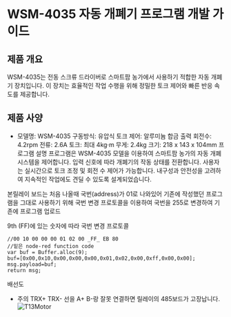 # WSM-4035 자동 개폐기 프로그램 개발 가이드   
## 제품 개요   
WSM-4035는 전동 스크류 드라이버로 스마트팜 농가에서 사용하기 적합한 자동 개폐기 장치입니다. 이 장치는 효율적인 작업 수행을 위해 정밀한 토크 제어와 빠른 반응 속도를 제공합니다.   

## 제품 사양
- 모델명: WSM-4035
구동방식: 유압식
토크 제어: 알루미늄 합금
출력 회전수: 4.2rpm
전류: 2.6A
토크: 최대 4kg·m
무게: 2.4kg
크기: 218 x 143 x 104mm
프로그램 설명
프로그램은 WSM-4035 모델을 이용하여 스마트팜 농가의 자동 개폐 시스템을 제어합니다.
입력 신호에 따라 개폐기의 작동 상태를 전환합니다.
사용자는 실시간으로 토크 조정 및 회전 수 제어가 가능합니다.
내구성과 안전성을 고려하여 지속적인 작업에도 견딜 수 있도록 설계되었습니다.

본릴레이 보드는 처음 나올때 국번(address)가 01로 나와있어 기존에 작성했던 프로그램을 그대로 사용하기 위해 
국번 변경 프로토콜을 이용하여 국번을 255로 변경하여 기존에 프로그램 업로드

9th (FF)에 있는 숫자에 따라 국번 변경 프로토콜
```
//00 10 00 00 00 01 02 00 _FF_ EB 80
//밑은 node-red function code
var buf = Buffer.alloc(9);
buf=[0x00,0x10,0x00,0x00,0x00,0x01,0x02,0x00,0xff,0x00,0x00];
msg.payload=buf;
return msg;
```
배선도
* 주의 TRX+ TRX- 선을 A+ B-랑 잘못 연결하면 릴레이의 485보드가 고장납니다.
![T13Motor](https://user-images.githubusercontent.com/37902752/137422739-71364d93-68f6-4799-9f55-e9dc4b9ff8a6.jpg)
